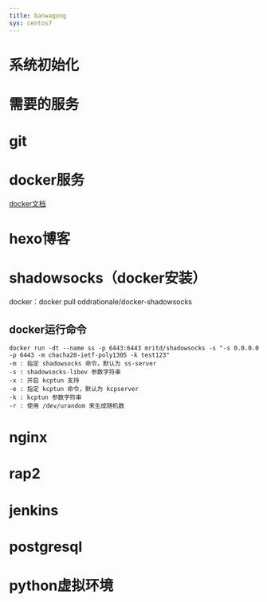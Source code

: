 ```yaml
---
title: banwagong
sys: centos7 
---
```


# 系统初始化
# 需要的服务
# git 
# docker服务
[docker文档](https://docs.docker-cn.com/engine/installation/)

# hexo博客
# shadowsocks（docker安装）
docker：docker pull oddrationale/docker-shadowsocks

## docker运行命令
```shell
docker run -dt --name ss -p 6443:6443 mritd/shadowsocks -s "-s 0.0.0.0 -p 6443 -m chacha20-ietf-poly1305 -k test123"
-m : 指定 shadowsocks 命令，默认为 ss-server
-s : shadowsocks-libev 参数字符串
-x : 开启 kcptun 支持
-e : 指定 kcptun 命令，默认为 kcpserver
-k : kcptun 参数字符串
-r : 使用 /dev/urandom 来生成随机数
```

# nginx
# rap2 
# jenkins
# postgresql
# python虚拟环境 

